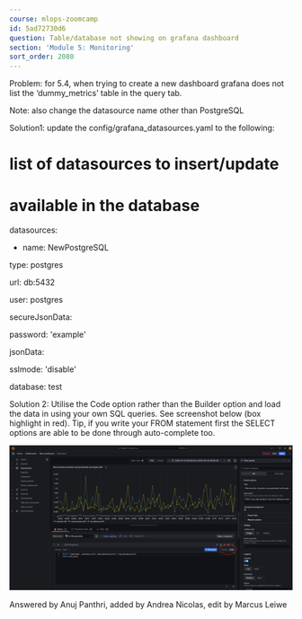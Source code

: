 ```yaml
---
course: mlops-zoomcamp
id: 5ad72730d6
question: Table/database not showing on grafana dashboard
section: 'Module 5: Monitoring'
sort_order: 2080
---
```


Problem: for 5.4, when trying to create a new dashboard grafana does not list the ‘dummy_metrics’ table in the query tab.

Note: also change the datasource name other than PostgreSQL

Solution1: update the config/grafana_datasources.yaml to the following:

# list of datasources to insert/update

# available in the database

datasources:

- name: NewPostgreSQL

type: postgres

url: db:5432

user: postgres

secureJsonData:

password: 'example'

jsonData:

sslmode: 'disable'

database: test

Solution 2: Utilise the Code option rather than the Builder option and load the data in using your own SQL queries. See screenshot below (box highlight in red). Tip, if you write your FROM statement first the SELECT options are able to be done through auto-complete too.

![Image](images/mlops-zoomcamp/image_a92c0f4d.png)

Answered by  Anuj Panthri, added by Andrea Nicolas, edit by Marcus Leiwe

